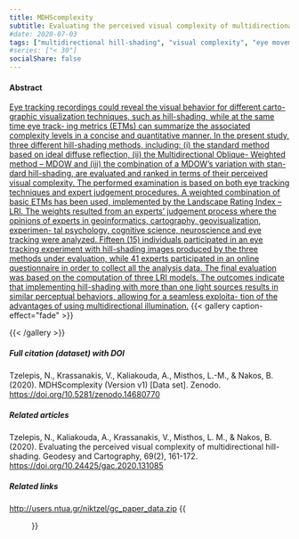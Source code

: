 ```yaml
---
title: MDHScomplexity
subtitle: Evaluating the perceived visual complexity of multidirectional hill-shading
#date: 2020-07-03
tags: ["multidirectional hill-shading", "visual complexity", "eye movement analysis", "expert judgement process"]
#series: ["< 30"]
socialShare: false
---
```


#### Abstract

[Eye tracking recordings could reveal the visual behavior for different carto- graphic visualization techniques, such as hill-shading, while at the same time eye track- ing metrics (ETMs) can summarize the associated complexity levels in a concise and quantitative manner. In the present study, three different hill-shading methods, including: (i) the standard method based on ideal diffuse reflection, (ii) the Multidirectional Oblique- Weighted method – MDOW and (iii) the combination of a MDOW’s variation with stan- dard hill-shading, are evaluated and ranked in terms of their perceived visual complexity. The performed examination is based on both eye tracking techniques and expert judgement procedures. A weighted combination of basic ETMs has been used, implemented by the Landscape Rating Index – LRI. The weights resulted from an experts’ judgement process where the opinions of experts in geoinformatics, cartography, geovisualization, experimen- tal psychology, cognitive science, neuroscience and eye tracking were analyzed. Fifteen (15) individuals participated in an eye tracking experiment with hill-shading images produced by the three methods under evaluation, while 41 experts participated in an online questionnaire in order to collect all the analysis data. The final evaluation was based on the computation of three LRI models. The outcomes indicate that implementing hill-shading with more than one light sources results in similar perceptual behaviors, allowing for a seamless exploita- tion of the advantages of using multidirectional illumination.](https://doi.org/10.24425/gac.2020.131085)
{{< gallery caption-effect="fade" >}}

{{< /gallery >}}
##### Full citation (dataset) with DOI
Tzelepis, N., Krassanakis, V., Kaliakouda, A., Misthos, L.-M., & Nakos, B. (2020). MDHScomplexity (Version v1) [Data set]. Zenodo. https://doi.org/10.5281/zenodo.14680770

##### Related articles
Tzelepis, N., Kaliakouda, A., Krassanakis, V., Misthos, L. M., & Nakos, B. (2020). Evaluating the perceived visual complexity of multidirectional hill-shading. Geodesy and Cartography, 69(2), 161-172. https://doi.org/10.24425/gac.2020.131085

##### Related links
http://users.ntua.gr/niktzel/gc_paper_data.zip
{{<figure src="/Repository/img/img04.jpg">}}
<!--more-->